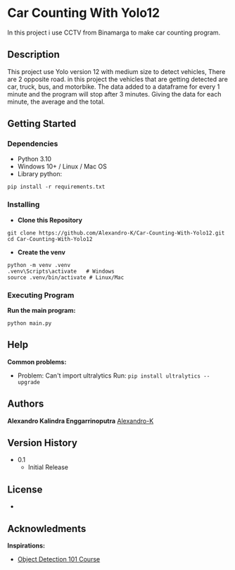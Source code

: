 # Car Counting With Yolo12 
In this project i use CCTV from Binamarga to make car counting program.

## Description
This project use Yolo version 12 with medium size to detect vehicles, There are 2 opposite road. in this project the vehicles that are getting detected are car, truck, bus, and motorbike. The data added to a dataframe for every 1 minute and the program will stop after 3 minutes. Giving the data for each minute, the average and the total.

## Getting Started
### Dependencies
* Python 3.10
* Windows 10+ / Linux / Mac OS
* Library python:
```
pip install -r requirements.txt
```

### Installing
* **Clone this Repository**
```
git clone https://github.com/Alexandro-K/Car-Counting-With-Yolo12.git
cd Car-Counting-With-Yolo12
```
* **Create the venv**
```
python -m venv .venv
.venv\Scripts\activate   # Windows
source .venv/bin/activate # Linux/Mac
```

### Executing Program
**Run the main program:**
```
python main.py
```

## Help
**Common problems:**
* Problem: Can't import ultralytics
  Run: ```
        pip install ultralytics --upgrade
      ```
  
## Authors
**Alexandro Kalindra Enggarrinoputra** [Alexandro-K](https://github.com/Alexandro-K)

## Version History
* 0.1
  * Initial Release
 
## License
-

## Acknowledments
**Inspirations:**
* [Object Detection 101 Course](https://youtu.be/WgPbbWmnXJ8?si=1caWK9bWBk37FpEV)
